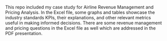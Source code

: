 This repo included my case study for Airline Revenue Management and Pricing Analysis. In the Excel file, some graphs and tables showcase the industry standards KPIs, their explanations, and other relevant metrics useful in making informed decisions. There are some revenue management and pricing questions in the Excel file as well which are addressed in the PDF presentation.
